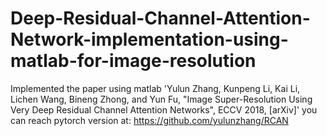 # Deep-Residual-Channel-Attention-Network-implementation-using-matlab-for-image-resolution
Implemented the paper using matlab 
'Yulun Zhang, Kunpeng Li, Kai Li, Lichen Wang, Bineng Zhong, and Yun Fu, "Image Super-Resolution Using Very Deep Residual Channel Attention Networks", ECCV 2018, [arXiv]'
you can reach pytorch version at: https://github.com/yulunzhang/RCAN
